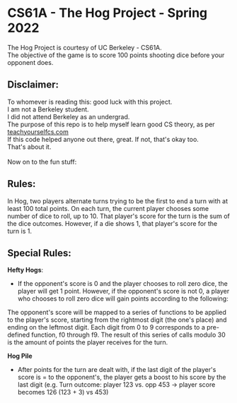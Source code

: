 # CS61A - The Hog Project - Spring 2022
The Hog Project is courtesy of UC Berkeley - CS61A.<br>
The objective of the game is to score 100 points shooting dice before your opponent does.

## Disclaimer:
To whomever is reading this: good luck with this project.<br>
I am not a Berkeley student.<br>
I did not attend Berkeley as an undergrad.<br>
The purpose of this repo is to help myself learn good CS theory, as per [teachyourselfcs.com](https://www.teachyourselfcs.com)<br>
If this code helped anyone out there, great. If not, that's okay too.<br>
That's about it.
<br>
<br>
Now on to the fun stuff:

## Rules:
In Hog, two players alternate turns trying to be the first to end a turn with at least 100 total points. On each turn, the current player chooses some number of dice to roll, up to 10. That player's score for the turn is the sum of the dice outcomes. However, if a die shows 1, that player's score for the turn is 1.

## Special Rules:
**Hefty Hogs**:
- If the opponent's score is 0 and the player chooses to roll zero dice, the player will get 1 point. However, if the opponent's score is not 0, a player who chooses to roll zero dice will gain points according to the following:

The opponent's score will be mapped to a series of functions to be applied to the player's score, starting from the rightmost digit (the one's place) and ending on the leftmost digit.
Each digit from 0 to 9 corresponds to a pre-defined function, f0 through f9.
The result of this series of calls modulo 30 is the amount of points the player receives for the turn.

**Hog Pile**
- After points for the turn are dealt with, if the last digit of the player's score is = to the opponent's, the player gets a boost to his score by the last digit (e.g. Turn outcome: player 123 vs. opp 453 -> player score becomes 126 (123 + 3) vs 453)
